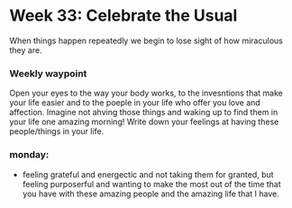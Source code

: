 # Week 33: Celebrate the Usual

When things happen repeatedly we begin to lose sight of how miraculous they are.

### Weekly waypoint
Open your eyes to the way your body works, to the invesntions that make your
life easier and to the poeple in your life who offer you love and affection.
Imagine not ahving those things and waking up to find them in your life one
amazing morning! Write down your feelings at having these people/things in 
your life.

### monday:
- feeling grateful and energectic and not taking them for granted, but feeling purposerful
and wanting to make the most out of the time that you have with these amazing people and
the amazing life that I have.
